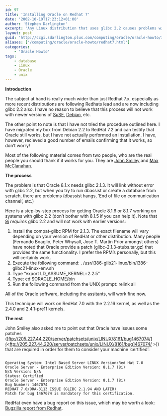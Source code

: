 ```yaml
---
id: 97
title: 'Installing Oracle on Redhat 7'
date: '2002-10-19T17:23:12+01:00'
author: 'Stephen Darlington'
excerpt: 'Any Linux distribution that uses glibc 2.2 causes problems with the 8i releases of Oracle. What can you do to make it work? '
layout: post
guid: 'http://ccgi.sdarlington.plus.com/computing/oracle/oracle-howto/installing-oracle-on-redhat-7.html'
aliases: ['/computing/oracle/oracle-howto/redhat7.html']
categories:
    - 'Oracle Howto'
tags:
    - database
    - Linux
    - Oracle
    - unix
---
```


**Introduction**

The subject at hand is really much wider than just Redhat 7.x, especially as more recent distributions are following Redhats lead and are now including glibc 2.2 also. I have no reason to believe that this process will not work with newer versions of [SuSE](http://www.suse.com), [Debian](http://www.debian.org), etc.

The other point to note is that I have not tried the procedure outlined here. I have migrated my box from Debian 2.2 to RedHat 7.2 and can testify that Oracle still works, but I have not actually performed an installation. I have, however, recieved a good number of emails confirming that it works, so don’t worry!

Most of the following material comes from two people, who are the real people you should thank if it works for you. They are [John Smiley](mailto:smiley@lucent.com) and [Max McClanahan](mailto:maxmc@acm.org).

**The process**

The problem is that Oracle 8.1.x needs glibc 2.1.3. It will link without error with glibc 2.2, but when you try to run dbassist or create a database from scratch, there are problems (dbassist hangs, ‘End of file on communication channel’, etc.)

Here is a step-by-step process for getting Oracle 8.1.6 or 8.1.7 working on systems with glibc 2.2 (don’t bother with 8.1.5 if you can help it). Note that [9i](/computing/oracle/oracle-howto/install901.html) *requires* glibc 2.2 and will not work with earlier versions:

1. Install the compat-glibc RPM for 2.1.3. The exact filename will vary depending on your version of RedHat or other distribution. Many people (Fernando Boaglio, Peter Whysall, Jose T. Martin Prior amongst others) have noted that Oracle provide a patch (glibc-2.1.3-stubs.tar.gz) that provides the same functionality. I prefer the RPM’s personally, but this will certainly work.
2. Execute the following command: . /usr/i386-glib21-linux/bin/i386-glibc21-linux-env.sh
3. Type “export LD\_ASSUME\_KERNEL=2.2.5”
4. Type: cd $ORACLE\_HOME/bin
5. Run the following command from the UNIX prompt: relink all

All of the Oracle software, including the assitants, will work fine now.

This technique will work on RedHat 7.0 with the 2.2.16 kernel, as well as the 2.4.0 and 2.4.1-pre11 kernels.

**The rest**

John Smiley also asked me to point out that Oracle have issues some patches ([ftp://205.227.44.220/server/patchsets/unix/LINUX/8161/bug1467074/](<ftp://205.227.44.220/server/patchsets/unix/LINUX/8161/bug1467074/ >)) that are required in order for them to consider your machine ‘certified’:

```

Operating System: Intel Based Server LINUX Version:Red Hat 7.0
Oracle Server - Enterprise Edition Version: 8.1.7 (8i)
N/A Version: N/A
Status: Certified
Oracle Server - Enterprise Edition Version: 8.1.7 (8i)
Bug Number: 1467074
REDHAT 7.0/ORA-3113 ISSUE (GLIBC 2.1.94 AND LATER)
Patch for bug 1467074 is mandatory for this certification.
```

RedHat even have a bug report on this issue, which may be worth a look: [Bugzilla report from Redhat](http://bugzilla.redhat.com/bugzilla/show_bug.cgi?id=18391).
